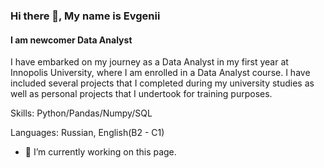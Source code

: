 ### Hi there 👋, My name is Evgenii
#### I am newcomer Data Analyst
I have embarked on my journey as a Data Analyst in my first year at Innopolis University, where I am enrolled in a Data Analyst course. I have included several projects that I completed during my university studies as well as personal projects that I undertook for training purposes.

Skills: Python/Pandas/Numpy/SQL

Languages: Russian, English(B2 - C1) 

- 🔭 I’m currently working on this page. 




